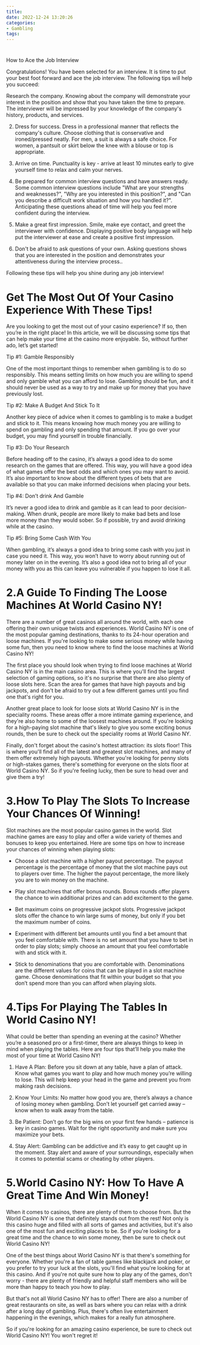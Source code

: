 ```yaml
---
title: 
date: 2022-12-24 13:20:26
categories:
- Gambling
tags:
---
```



# 

How to Ace the Job Interview

Congratulations! You have been selected for an interview. It is time to put your best foot forward and ace the job interview. The following tips will help you succeed: 

 Research the company. Knowing about the company will demonstrate your interest in the position and show that you have taken the time to prepare. The interviewer will be impressed by your knowledge of the company's history, products, and services. 

2. Dress for success. Dress in a professional manner that reflects the company's culture. Choose clothing that is conservative and ironed/pressed neatly. For men, a suit is always a safe choice. For women, a pantsuit or skirt below the knee with a blouse or top is appropriate. 

3. Arrive on time. Punctuality is key - arrive at least 10 minutes early to give yourself time to relax and calm your nerves. 

4. Be prepared for common interview questions and have answers ready. Some common interview questions include "What are your strengths and weaknesses?", "Why are you interested in this position?", and "Can you describe a difficult work situation and how you handled it?". Anticipating these questions ahead of time will help you feel more confident during the interview. 

5. Make a great first impression. Smile, make eye contact, and greet the interviewer with confidence. Displaying positive body language will help put the interviewer at ease and create a positive first impression. 

6. Don't be afraid to ask questions of your own. Asking questions shows that you are interested in the position and demonstrates your attentiveness during the interview process.. 

Following these tips will help you shine during any job interview!

# Get The Most Out Of Your Casino Experience With These Tips!

Are you looking to get the most out of your casino experience? If so, then you’re in the right place! In this article, we will be discussing some tips that can help make your time at the casino more enjoyable. So, without further ado, let’s get started!

Tip #1: Gamble Responsibly

One of the most important things to remember when gambling is to do so responsibly. This means setting limits on how much you are willing to spend and only gamble what you can afford to lose. Gambling should be fun, and it should never be used as a way to try and make up for money that you have previously lost.

Tip #2: Make A Budget And Stick To It

Another key piece of advice when it comes to gambling is to make a budget and stick to it. This means knowing how much money you are willing to spend on gambling and only spending that amount. If you go over your budget, you may find yourself in trouble financially.

Tip #3: Do Your Research

Before heading off to the casino, it’s always a good idea to do some research on the games that are offered. This way, you will have a good idea of what games offer the best odds and which ones you may want to avoid. It’s also important to know about the different types of bets that are available so that you can make informed decisions when placing your bets.

Tip #4: Don’t drink And Gamble

It’s never a good idea to drink and gamble as it can lead to poor decision-making. When drunk, people are more likely to make bad bets and lose more money than they would sober. So if possible, try and avoid drinking while at the casino.

Tip #5: Bring Some Cash With You

When gambling, it’s always a good idea to bring some cash with you just in case you need it. This way, you won’t have to worry about running out of money later on in the evening. It’s also a good idea not to bring all of your money with you as this can leave you vulnerable if you happen to lose it all.

# 2.A Guide To Finding The Loose Machines At World Casino NY!

There are a number of great casinos all around the world, with each one offering their own unique twists and experiences. World Casino NY is one of the most popular gaming destinations, thanks to its 24-hour operation and loose machines. If you're looking to make some serious money while having some fun, then you need to know where to find the loose machines at World Casino NY!

The first place you should look when trying to find loose machines at World Casino NY is in the main casino area. This is where you'll find the largest selection of gaming options, so it's no surprise that there are also plenty of loose slots here. Scan the area for games that have high payouts and big jackpots, and don't be afraid to try out a few different games until you find one that's right for you.

Another great place to look for loose slots at World Casino NY is in the speciality rooms. These areas offer a more intimate gaming experience, and they're also home to some of the loosest machines around. If you're looking for a high-paying slot machine that's likely to give you some exciting bonus rounds, then be sure to check out the speciality rooms at World Casino NY.

Finally, don't forget about the casino's hottest attraction: its slots floor! This is where you'll find all of the latest and greatest slot machines, and many of them offer extremely high payouts. Whether you're looking for penny slots or high-stakes games, there's something for everyone on the slots floor at World Casino NY. So if you're feeling lucky, then be sure to head over and give them a try!

# 3.How To Play The Slots To Increase Your Chances Of Winning!

Slot machines are the most popular casino games in the world. Slot machine games are easy to play and offer a wide variety of themes and bonuses to keep you entertained. Here are some tips on how to increase your chances of winning when playing slots:

- Choose a slot machine with a higher payout percentage. The payout percentage is the percentage of money that the slot machine pays out to players over time. The higher the payout percentage, the more likely you are to win money on the machine.

- Play slot machines that offer bonus rounds. Bonus rounds offer players the chance to win additional prizes and can add excitement to the game.

- Bet maximum coins on progressive jackpot slots. Progressive jackpot slots offer the chance to win large sums of money, but only if you bet the maximum number of coins.

- Experiment with different bet amounts until you find a bet amount that you feel comfortable with. There is no set amount that you have to bet in order to play slots; simply choose an amount that you feel comfortable with and stick with it.

- Stick to denominations that you are comfortable with. Denominations are the different values for coins that can be played in a slot machine game. Choose denominations that fit within your budget so that you don’t spend more than you can afford when playing slots.

# 4.Tips For Playing The Tables In World Casino NY!

What could be better than spending an evening at the casino? Whether you’re a seasoned pro or a first-timer, there are always things to keep in mind when playing the tables. Here are four tips that’ll help you make the most of your time at World Casino NY!

1) Have A Plan: Before you sit down at any table, have a plan of attack. Know what games you want to play and how much money you’re willing to lose. This will help keep your head in the game and prevent you from making rash decisions.

2) Know Your Limits: No matter how good you are, there’s always a chance of losing money when gambling. Don’t let yourself get carried away – know when to walk away from the table.

3) Be Patient: Don’t go for the big wins on your first few hands – patience is key in casino games. Wait for the right opportunity and make sure you maximize your bets.

4) Stay Alert: Gambling can be addictive and it’s easy to get caught up in the moment. Stay alert and aware of your surroundings, especially when it comes to potential scams or cheating by other players.

# 5.World Casino NY: How To Have A Great Time And Win Money!

When it comes to casinos, there are plenty of them to choose from. But the World Casino NY is one that definitely stands out from the rest! Not only is this casino huge and filled with all sorts of games and activities, but it's also one of the most fun and exciting places to be. So if you're looking for a great time and the chance to win some money, then be sure to check out World Casino NY!

One of the best things about World Casino NY is that there's something for everyone. Whether you're a fan of table games like blackjack and poker, or you prefer to try your luck at the slots, you'll find what you're looking for at this casino. And if you're not quite sure how to play any of the games, don't worry - there are plenty of friendly and helpful staff members who will be more than happy to teach you how to play.

But that's not all World Casino NY has to offer! There are also a number of great restaurants on site, as well as bars where you can relax with a drink after a long day of gambling. Plus, there's often live entertainment happening in the evenings, which makes for a really fun atmosphere.

So if you're looking for an amazing casino experience, be sure to check out World Casino NY! You won't regret it!